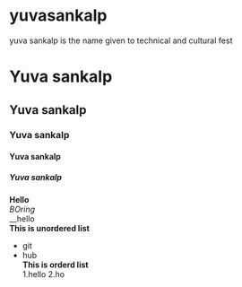 # yuvasankalp
yuva sankalp is the name given to technical and cultural fest
# Yuva sankalp
## Yuva sankalp
### Yuva sankalp
#### Yuva sankalp
##### Yuva sankalp
**Hello** 
</br>
*BOring*
</br>
__hello
</br>**This is unordered list**</br>
* git
* hub
</br>**This is orderd list**</br>
1.hello
2.ho
